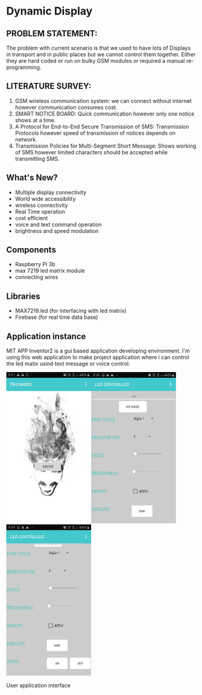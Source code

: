 # Dynamic Display
## PROBLEM STATEMENT:
The problem with current scenario is that we used to have lots of Displays in transport and in public places but we cannot control    them together. Either they are hard coded or run on bulky GSM modules or required a manual re-programming.

## LITERATURE SURVEY:
  1. GSM wireless communication system: we can connect without internet however communication consumes cost.
  2. SMART NOTICE BOARD: Quick communication however only one notice shows at a time.
  3. A Protocol for End-to-End Secure Transmission of SMS: Transmission Protocols however speed of transmission of notices depends on network.
  4. Transmission Policies for Multi-Segment Short Message: Shows working of SMS however limited characters should be accepted while transmitting SMS.
  
## What's New?
  - Multiple display connectivity
  - World wide accessibility
  - wireless connectivity
  - Real Time operation
  - cost efficient
  - voice and text command operation
  - brightness and speed modulation
 
## Components
  - Raspberry Pi 3b
  - max 7219 led matrix module
  - connecting wires

## Libraries
  - MAX7219.led (for interfacing with led matrix)
  - Firebase (for real time data base)

## Application instance
MIT APP Inventor2 is a gui based application developing environment. I'm using this web application to make project application where i can control the led matix usind text message or voice control.
  

<img src="https://github.com/udaysolanki4/Dynamic-Display/blob/master/login.jpeg" height="400" align="left" /> 
<img src="https://github.com/udaysolanki4/Dynamic-Display/blob/master/dashboard1.jpeg" height="400" align="centre" />
<img src="https://github.com/udaysolanki4/Dynamic-Display/blob/master/dashboard2.jpeg" height="400"  />

User application interface 
